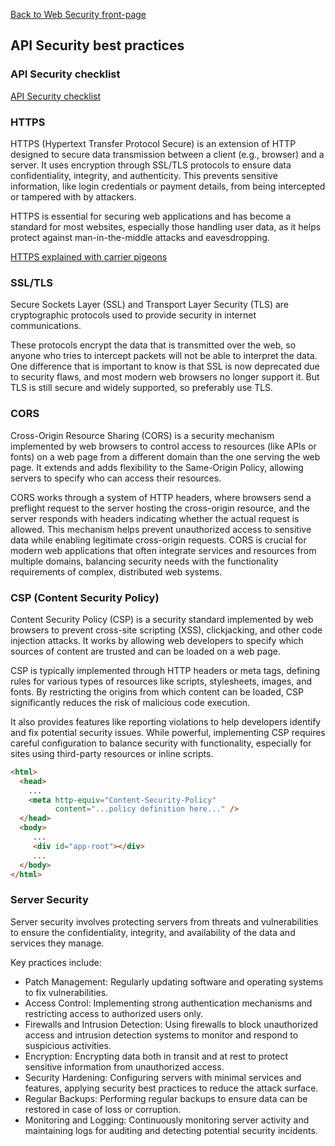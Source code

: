 [Back to Web Security front-page](08-web-security.md)

## API Security best practices

### API Security checklist

[API Security checklist](https://roadmap.sh/best-practices/api-security)

### HTTPS

HTTPS (Hypertext Transfer Protocol Secure) is an extension of HTTP designed to secure data transmission between a client (e.g., browser) and a server. It uses encryption through SSL/TLS protocols to ensure data confidentiality, integrity, and authenticity. This prevents sensitive information, like login credentials or payment details, from being intercepted or tampered with by attackers.

HTTPS is essential for securing web applications and has become a standard for most websites, especially those handling user data, as it helps protect against man-in-the-middle attacks and eavesdropping.

[HTTPS explained with carrier pigeons](https://baida.dev/articles/https-explained-with-carrier-pigeons)

### SSL/TLS

Secure Sockets Layer (SSL) and Transport Layer Security (TLS) are cryptographic protocols used to provide security in internet communications.

These protocols encrypt the data that is transmitted over the web, so anyone who tries to intercept packets will not be able to interpret the data. One difference that is important to know is that SSL is now deprecated due to security flaws, and most modern web browsers no longer support it. But TLS is still secure and widely supported, so preferably use TLS.

### CORS

Cross-Origin Resource Sharing (CORS) is a security mechanism implemented by web browsers to control access to resources (like APIs or fonts) on a web page from a different domain than the one serving the web page. It extends and adds flexibility to the Same-Origin Policy, allowing servers to specify who can access their resources.

CORS works through a system of HTTP headers, where browsers send a preflight request to the server hosting the cross-origin resource, and the server responds with headers indicating whether the actual request is allowed. This mechanism helps prevent unauthorized access to sensitive data while enabling legitimate cross-origin requests. CORS is crucial for modern web applications that often integrate services and resources from multiple domains, balancing security needs with the functionality requirements of complex, distributed web systems.

### CSP (Content Security Policy)

Content Security Policy (CSP) is a security standard implemented by web browsers to prevent cross-site scripting (XSS), clickjacking, and other code injection attacks. It works by allowing web developers to specify which sources of content are trusted and can be loaded on a web page.

CSP is typically implemented through HTTP headers or meta tags, defining rules for various types of resources like scripts, stylesheets, images, and fonts. By restricting the origins from which content can be loaded, CSP significantly reduces the risk of malicious code execution.

It also provides features like reporting violations to help developers identify and fix potential security issues. While powerful, implementing CSP requires careful configuration to balance security with functionality, especially for sites using third-party resources or inline scripts.

```HTML
<html>
  <head>
    ...
    <meta http-equiv="Content-Security-Policy"
          content="...policy definition here..." />
  </head>
  <body>
     ...
     <div id="app-root"></div>
     ...
  </body>
</html>
```

### Server Security

Server security involves protecting servers from threats and vulnerabilities to ensure the confidentiality, integrity, and availability of the data and services they manage.

Key practices include:

- Patch Management: Regularly updating software and operating systems to fix vulnerabilities.
- Access Control: Implementing strong authentication mechanisms and restricting access to authorized users only.
- Firewalls and Intrusion Detection: Using firewalls to block unauthorized access and intrusion detection systems to monitor and respond to suspicious activities.
- Encryption: Encrypting data both in transit and at rest to protect sensitive information from unauthorized access.
- Security Hardening: Configuring servers with minimal services and features, applying security best practices to reduce the attack surface.
- Regular Backups: Performing regular backups to ensure data can be restored in case of loss or corruption.
- Monitoring and Logging: Continuously monitoring server activity and maintaining logs for auditing and detecting potential security incidents.
